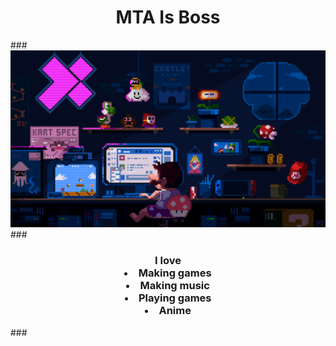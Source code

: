 ###
<h1 align="center"> MTA Is Boss</h1>
###
<div align="center" >
  <img height="" src="https://github.com/MTAISBOSS/MTAISBOSS/blob/main/pixel-jeff-mario.gif"/>
</div>
###
<div align="center">
  <h3>
    I love
    <li>
    Making games
    </li>
     <li>
    Making music
    </li>
     <li>
    Playing games
    </li>
     <li>
    Anime
    </li>
  </h3>
</div>
###
